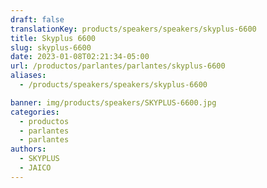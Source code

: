 ```yaml
---
draft: false
translationKey: products/speakers/speakers/skyplus-6600
title: Skyplus 6600
slug: skyplus-6600
date: 2023-01-08T02:21:34-05:00
url: /productos/parlantes/parlantes/skyplus-6600
aliases:
  - /products/speakers/speakers/skyplus-6600

banner: img/products/speakers/SKYPLUS-6600.jpg
categories: 
  - productos
  - parlantes
  - parlantes
authors:
  - SKYPLUS
  - JAICO
---
```

